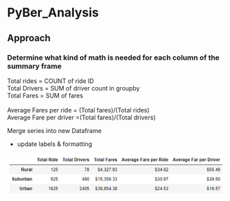 # PyBer_Analysis

## Approach


### Determine what kind of math is needed for each column of the summary frame
Total rides = COUNT of ride ID\
Total Drivers = SUM of driver count in groupby\
Total Fares = SUM of fares\
\
Average Fares per ride = (Total fares)/(Total rides)\
Average Fare per driver =(Total fares)/(Total drivers)

Merge series into new Dataframe
- update labels & formatting

![](Images/Summary_DataFrame.png)